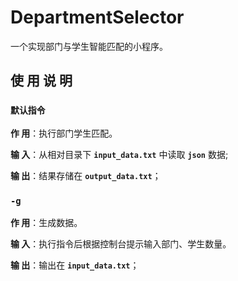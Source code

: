 # **DepartmentSelector**

一个实现部门与学生智能匹配的小程序。

## **使 用 说 明**

### **`默认指令`**

**作 用**：执行部门学生匹配。

**输 入**：从相对目录下 **`input_data.txt`** 中读取 **`json`** 数据;

**输 出**：结果存储在 **`output_data.txt`**；

### **`-g`**

**作 用**：生成数据。

**输 入**：执行指令后根据控制台提示输入部门、学生数量。

**输 出**：输出在 **`input_data.txt`**；

